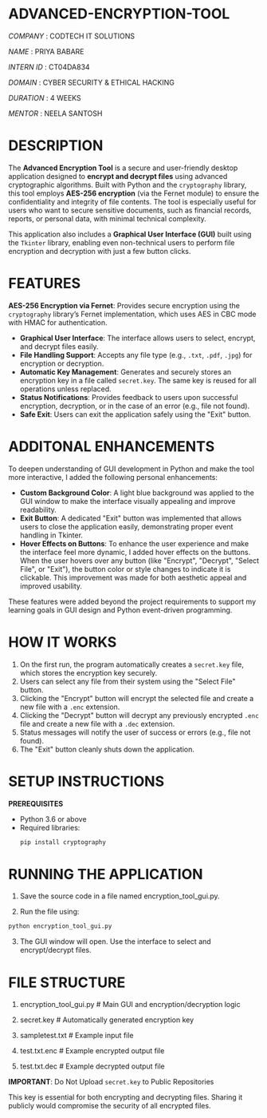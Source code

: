# ADVANCED-ENCRYPTION-TOOL

*COMPANY* : CODTECH IT SOLUTIONS

*NAME* : PRIYA BABARE

*INTERN ID* : CT04DA834 

*DOMAIN* : CYBER  SECURITY & ETHICAL  HACKING

*DURATION* : 4 WEEKS

*MENTOR* : NEELA SANTOSH

# DESCRIPTION

The **Advanced Encryption Tool** is a secure and user-friendly desktop application designed to **encrypt and decrypt files** using advanced cryptographic algorithms. Built with Python and the `cryptography` library, this tool employs **AES-256 encryption** (via the Fernet module) to ensure the confidentiality and integrity of file contents. The tool is especially useful for users who want to secure sensitive documents, such as financial records, reports, or personal data, with minimal technical complexity.

This application also includes a **Graphical User Interface (GUI)** built using the `Tkinter` library, enabling even non-technical users to perform file encryption and decryption with just a few button clicks.

# FEATURES

**AES-256 Encryption via Fernet**: Provides secure encryption using the `cryptography` library’s Fernet implementation, which uses AES in CBC mode with HMAC for authentication.
-  **Graphical User Interface**: The interface allows users to select, encrypt, and decrypt files easily.
- **File Handling Support**: Accepts any file type (e.g., `.txt`, `.pdf`, `.jpg`) for encryption or decryption.
-  **Automatic Key Management**: Generates and securely stores an encryption key in a file called `secret.key`. The same key is reused for all operations unless replaced.
- **Status Notifications**: Provides feedback to users upon successful encryption, decryption, or in the case of an error (e.g., file not found).
-  **Safe Exit**: Users can exit the application safely using the "Exit" button.

  # ADDITONAL ENHANCEMENTS

To deepen understanding of GUI development in Python and make the tool more interactive, I added the following personal enhancements:

- **Custom Background Color**: A light blue background was applied to the GUI window to make the interface visually appealing and improve readability.
- **Exit Button**: A dedicated "Exit" button was implemented that allows users to close the application easily, demonstrating proper event handling in Tkinter.
- **Hover Effects on Buttons**: To enhance the user experience and make the interface feel more dynamic, I added hover effects on the buttons. When the user hovers over any button (like "Encrypt", "Decrypt", "Select File", or "Exit"), the button color or style changes to indicate it is clickable. This improvement was made for both aesthetic appeal and improved usability.

These features were added beyond the project requirements to support my learning goals in GUI design and Python event-driven programming.

# HOW IT WORKS

1. On the first run, the program automatically creates a `secret.key` file, which stores the encryption key securely.
2. Users can select any file from their system using the "Select File" button.
3. Clicking the "Encrypt" button will encrypt the selected file and create a new file with a `.enc` extension.
4. Clicking the "Decrypt" button will decrypt any previously encrypted `.enc` file and create a new file with a `.dec` extension.
5. Status messages will notify the user of success or errors (e.g., file not found).
6. The "Exit" button cleanly shuts down the application.

# SETUP INSTRUCTIONS

 **PREREQUISITES**

- Python 3.6 or above
- Required libraries:
  ```bash
  pip install cryptography

# RUNNING THE APPLICATION

1. Save the source code in a file named encryption_tool_gui.py.

2. Run the file using:

```bash
python encryption_tool_gui.py
```
3. The GUI window will open. Use the interface to select and encrypt/decrypt files.

# FILE STRUCTURE

1. encryption_tool_gui.py     # Main GUI and encryption/decryption logic
   
2. secret.key                 # Automatically generated encryption key

3. sampletest.txt             # Example input file
 
4. test.txt.enc               # Example encrypted output file
 
5. test.txt.dec               # Example decrypted output file   

**IMPORTANT**: Do Not Upload `secret.key` to Public Repositories

This key is essential for both encrypting and decrypting files. Sharing it publicly would compromise the security of all encrypted files.
